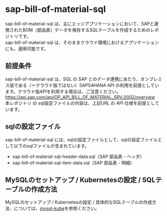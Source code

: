 # sap-bill-of-material-sql
sap-bill-of-material-sql は、主にエッジアプリケーションにおいて、SAPと連携されたBOM（部品表）データを保存するSQLテーブルを作成するためのレポジトリです。  
sap-bill-of-material-sql は、そのままクラウド環境におけるアプリケーションにも、適用可能です。  

## 前提条件  
sap-bill-of-material-sql は、SQL の SAP とのデータ連携にあたり、オンプレミス版である（＝クラウド版ではない）SAPS4HANA API の利用を前提としています。クラウド版APIを利用する場合は、ご注意ください。  
https://api.sap.com/api/OP_API_BILL_OF_MATERIAL_SRV_0002/overview  
本レポジトリ の sql設定ファイルの内容は、上記URL の API 仕様を前提としています。  

## sqlの設定ファイル
sap-bill-of-material-sql には、sqlの設定ファイルとして、sqlの設定ファイルとして以下のsqlファイルが含まれています。  

* sap-bill-of-material-sql-header-data.sql（SAP 部品表 - ヘッダ）
* sap-bill-of-material-sql-item-data.sql（SAP 部品表 - 明細）

## MySQLのセットアップ / Kubernetesの設定 / SQLテーブルの作成方法
MySQLのセットアップ / Kubernetesの設定 / 具体的なSQLテーブルの作成方法、については、[mysql-kube](https://github.com/latonaio/mysql-kube)を参照ください。